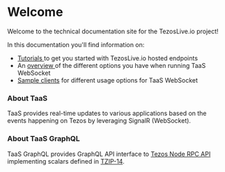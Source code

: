 # Welcome

Welcome to the technical documentation site for the TezosLive.io project!

In this documentation you'll find information on:

* [Tutorials ](docs-getting-started/docs-using-tezoslive.io-endpoint/)to get you started with TezosLive.io hosted endpoints
* An [overview ](./#how-to-use)of the different options you have when running TaaS WebSocket
* [Sample clients](docs-sample-clients/docs-agileventures.tezpusher.sampleclient.md) for different usage options for TaaS WebSocket

### About TaaS

TaaS provides real-time updates to various applications based on the events happening on Tezos by leveraging SignalR \(WebSocket\). 

### About TaaS GraphQL

TaaS GraphQL provides GraphQL API interface to [Tezos Node RPC API](https://tezos.gitlab.io/api/rpc.html) implementing scalars defined in [TZIP-14](https://gitlab.com/tzip/tzip/-/blob/master/proposals/tzip-14/tzip-14.md). 

